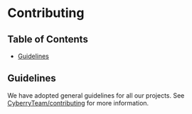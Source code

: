 # Contributing

## Table of Contents

- [Guidelines](#guidelines)

## Guidelines

We have adopted general guidelines for all our projects.
See [CyberryTeam/contributing](https://github.com/CyberryTeam/contributing) for more information.
